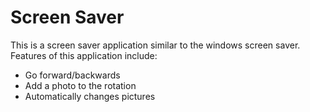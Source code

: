 # Screen Saver
This is a screen saver application similar to the windows screen saver.
Features of this application include:
  - Go forward/backwards
  - Add a photo to the rotation
  - Automatically changes pictures
